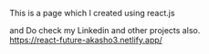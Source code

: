 This is a page which I created using react.js
<br>

and Do check my Linkedin and other projects also.<br>
https://react-future-akasho3.netlify.app/
